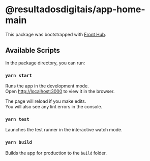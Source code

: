 # @resultadosdigitais/app-home-main

This package was bootstrapped with [Front Hub](https://github.com/ResultadosDigitais/front-hub).

## Available Scripts

In the package directory, you can run:

### `yarn start`

Runs the app in the development mode.<br />
Open [http://localhost:3000](http://localhost:3000) to view it in the browser.

The page will reload if you make edits.<br />
You will also see any lint errors in the console.

### `yarn test`

Launches the test runner in the interactive watch mode.

### `yarn build`

Builds the app for production to the `build` folder.
